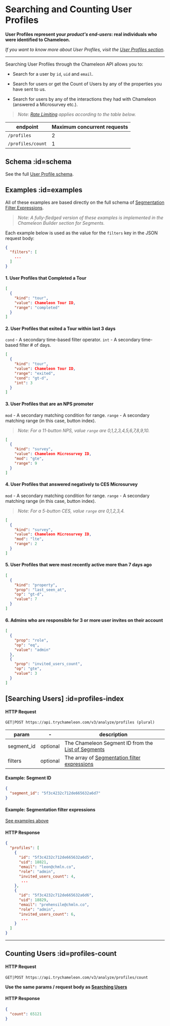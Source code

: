 # Searching and Counting User Profiles

**User Profiles represent your *product's end-users*: real individuals who were identified to Chameleon.** 

*If you want to know more about User Profiles, visit the [User Profiles section](apis/profiles.md).*

------



Searching User Profiles through the Chameleon API allows you to:

 - Search for a user by `id`, `uid` and `email`.

 - Search for users or get the Count of Users by any of the properties you have sent to us.

 - Search for users by any of the interactions they had with Chameleon (answered a Microsurvey etc.).

   

> *Note: [Rate Limiting](concepts/rate-limiting.md) applies according to the table below.*

| endpoint          | Maximum concurrent requests |
| ----------------- | --------------------------- |
| `/profiles`       | 2                           |
| `/profiles/count` | 1                           |



## Schema :id=schema

See the full [User Profile schema](apis/profiles.md?id=schema).


## Examples :id=examples

All of these examples are based directly on the full schema of [Segmentation Filter Expressions](concepts/filters.md).

> *Note: A fully-fledged version of these examples is implemented in the Chameleon Builder section for Segments.*

Each example below is used as the value for the `filters` key in the JSON request body:

```json
{
  "filters": [
    ...
  ]
}
```

#### 1. User Profiles that Completed a Tour

```json
[
  {
    "kind": "tour",
    "value": Chameleon Tour ID,
    "range": "completed"
  }
]
```



#### 2. User Profiles that exited a Tour within last 3 days

`cond` - A secondary time-based filter operator.
`int` - A secondary time-based filter # of days.

```json
[
  {
    "kind": "tour",
    "value": Chameleon Tour ID,
    "range": "exited",
    "cond": "gt-d",
    "int": 3
  }
]
```



#### 3. User Profiles that are an NPS promoter

`mod` - A secondary matching condition for range.
`range` - A secondary matching range (in this case, button index).

> *Note: For a 11-button NPS, value `range` are 0,1,2,3,4,5,6,7,8,9,10.*

```json
[
  {
    "kind": "survey",
    "value": Chameleon Microsurvey ID,
    "mod": "gte",
    "range": 9
  }
]
```



#### 4. User Profiles that answered negatively to CES Microsurvey

`mod` - A secondary matching condition for range.
`range` - A secondary matching range (in this case, button index).

> *Note: For a 5-button CES, value `range` are 0,1,2,3,4.*

```json
[
  {
    "kind": "survey",
    "value": Chameleon Microsurvey ID,
    "mod": "lte",
    "range": 2
  }
]
```



#### 5. User Profiles that were most recently active more than 7 days ago

```json
[
  {
    "kind": "property",
    "prop": "last_seen_at",
    "op": "gt-d",
    "value": 7
  }
]
```



#### 6. Admins who are responsible for 3 or more user invites on their account

```json
[
  {
    "prop": "role",
    "op": "eq",
    "value": "admin"
  },
  {
    "prop": "invited_users_count",
    "op": "gte",
    "value": 3 
  }
]
```



## [Searching Users] :id=profiles-index

#### HTTP Request

```
GET|POST https://api.trychameleon.com/v3/analyze/profiles (plural)
```

| param      | -        | description                                                  |
| ---------- | -------- | ------------------------------------------------------------ |
| segment_id | optional | The Chameleon Segment ID from the [List of Segments](apis/segments.md) |
| filters    | optional | The array of [Segmentation filter expressions](concepts/filters.md) |


#### Example: Segment ID

```json
{
  "segment_id": "5f3c4232c712de665632a6d7"
}
```

#### Example: Segmentation filter expressions

[See examples above](api/profiles-search.md?id=examples)



#### HTTP Response

```json
{
  "profiles": [
    {
      "id": "5f3c4232c712de665632a6d5",
      "uid": 18821,
      "email": "leon@chmln.co",
      "role": "admin",
      "invited_users_count": 4,
       ...
    },
    {
      "id": "5f3c4232c712de665632a6d6",
      "uid": 18829,
      "email": "prehensile@chmln.co",
      "role": "admin",
      "invited_users_count": 6,
       ...
    }
  ]
}
```

------



## Counting Users :id=profiles-count

#### HTTP Request

```
GET|POST https://api.trychameleon.com/v3/analyze/profiles/count
```

**Use the same params / request body as [Searching Users](apis/profiles-search.md?id=profiles-index)**



#### HTTP Response

```json
{
  "count": 65121
}
```
